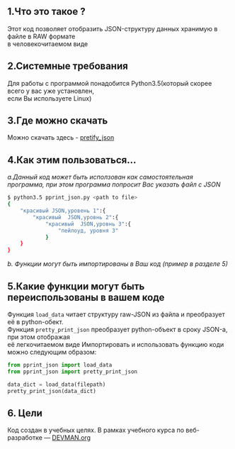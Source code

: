 ## 1.Что это такое ?

Этот код позволяет отобразить JSON-структуру данных хранимую в файле в RAW формате  
в человекочитаемом виде

## 2.Системные требования
Для работы с программой понадобится Python3.5(который скорее всего у вас уже установлен,  
если Вы используете Linux)

## 3.Где можно скачать  
Можно скачать здесь - [pretify_json](https://github.com/aligang/4_json.git)

## 4.Как этим пользоваться...   
*a.Данный код может быть исползован как самостоятельная программа, при этом программа*
*попросит Вас указать файл с JSON*

```bash
$ python3.5 pprint_json.py <path to file>
{
    "красивый JSON,уровень 1":{
        "красивый  JSON,уровнь 2":{
	        "красивый  JSON,уровнь 3":{
                "пейлоуд, уровня 3"
            }
    }
}

```
*b. Функции могут быть импортированы в Ваш код (пример в разделе 5)*


## 5.Какие функции могут быть переиспользованы в вашем коде
Функция `load_data` читает структуру raw-JSON из файла и преобразует её в python-обект.  
Функция `pretty_print_json` преобразует python-объект в сроку JSON-а, при этом отображая  
её легкочитаемом виде
Импортировать и использовать функцию коди можно  следующим образом:  
```python
from pprint_json import load_data
from pprint_json import pretty_print_json

data_dict = load_data(filepath)
pretty_print_json(data_dict)
```

## 6. Цели
Код создан в учебных целях. В рамках учебного курса по веб-разработке ― [DEVMAN.org](https://devman.org)
